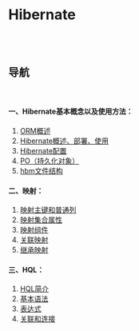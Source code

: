 # Hibernate

<br><br>

## 导航

<br>

#### 一、Hibernate基本概念以及使用方法：
1. [ORM概述](Hibernate基本概念以及使用方法/ORM概述.md#orm概述)
2. [Hibernate概述、部署、使用](Hibernate基本概念以及使用方法/Hibernate概述、部署、使用.md#hibernate概述部署使用)
3. [Hibernate配置](Hibernate基本概念以及使用方法/Hibernate配置.md#hibernate配置)
4. [PO（持久化对象）](Hibernate基本概念以及使用方法/PO.md#po持久化对象)
5. [hbm文件结构](Hibernate基本概念以及使用方法/hbm文件结构.md#hbm文件结构)

#### 二、映射：
1. [映射主键和普通列](映射/映射主键和普通列.md#映射主键和普通列)
2. [映射集合属性](映射/映射集合属性.md#映射集合属性)
3. [映射组件](映射/映射组件.md#映射组件)
4. [关联映射](映射/关联映射.md#关联映射)
5. [继承映射](映射/继承映射.md#继承映射)

#### 三、HQL：
1. [HQL简介](HQL/HQL简介.md#hql简介)
2. [基本语法](HQL/基本语法.md#基本语法)
3. [表达式](HQL/表达式.md#表达式)
4. [关联和连接](HQL/关联和连接.md#关联和连接)
